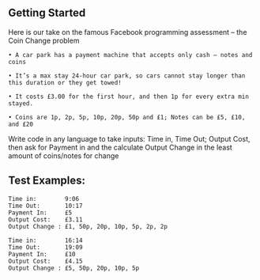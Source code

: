 ## Getting Started

Here is our take on the famous Facebook programming assessment – the Coin Change problem

    • A car park has a payment machine that accepts only cash – notes and coins
  
    • It’s a max stay 24-hour car park, so cars cannot stay longer than this duration or they get towed!

    • It costs £3.00 for the first hour, and then 1p for every extra min stayed.

    • Coins are 1p, 2p, 5p, 10p, 20p, 50p and £1; Notes can be £5, £10, and £20

Write code in any language to take inputs: Time in, Time Out; Output Cost, then ask for Payment in
and the calculate Output Change in the least amount of coins/notes for change

## Test Examples:

    Time in:        9:06
    Time Out:       10:17
    Payment In:     £5
    Output Cost:    £3.11
    Output Change : £1, 50p, 20p, 10p, 5p, 2p, 2p
    
    Time in:        16:14
    Time Out:       19:09
    Payment In:     £10
    Output Cost:    £4.15
    Output Change : £5, 50p, 20p, 10p, 5p
